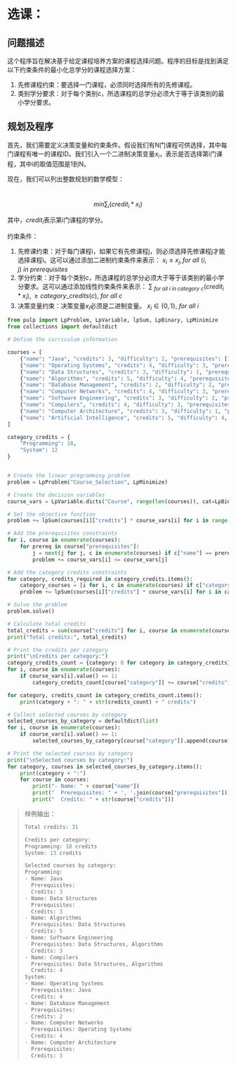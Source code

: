 # 选课：	

## 问题描述

这个程序旨在解决基于给定课程培养方案的课程选择问题。程序的目标是找到满足以下约束条件的最小化总学分的课程选择方案：

1. 先修课程约束：要选择一门课程，必须同时选择所有的先修课程。
2. 类别学分要求：对于每个类别c，所选课程的总学分必须大于等于该类别的最小学分要求。

## 规划及程序

首先，我们需要定义决策变量和约束条件。假设我们有N门课程可供选择，其中每门课程有唯一的课程ID。我们引入一个二进制决策变量$x_i$，表示是否选择第i门课程，其中i的取值范围是1到N。



现在，我们可以列出整数规划的数学模型：

​                                                       $$ min \sum_{i}(credit_{i} * x_{i})$$

其中，$credit_i$表示第i门课程的学分。

约束条件：

1. 先修课约束：对于每门课程i，如果它有先修课程j，则必须选择先修课程j才能选择课程i。这可以通过添加二进制约束条件来表示： $x_i \leq x_j, for~all~(i, j)~in~prerequisites$
2. 学分约束：对于每个类别c，所选课程的总学分必须大于等于该类别的最小学分要求。这可以通过添加线性约束条件来表示： $\sum_{~for~all~i~in~category~c}(credit_i * x_i), \geq category\_credits(c),~for~all~c$
3. 决策变量约束：决策变量$x_i$必须是二进制变量。 $x_i ∈ \{0, 1\},~for~all~i$



```py
from pulp import LpProblem, LpVariable, lpSum, LpBinary, LpMinimize
from collections import defaultdict

# Define the curriculum information

courses = [
    {"name": "Java", "credits": 3, "difficulty": 2, "prerequisites": [], "category": "Programming"},
    {"name": "Operating Systems", "credits": 4, "difficulty": 3, "prerequisites": ["Java"], "category": "System"},
    {"name": "Data Structures", "credits": 3, "difficulty": 1, "prerequisites": [], "category": "Programming"},
    {"name": "Algorithms", "credits": 5, "difficulty": 4, "prerequisites": ["Data Structures"], "category": "Programming"},
    {"name": "Database Management", "credits": 2, "difficulty": 2, "prerequisites": [], "category": "System"},
    {"name": "Computer Networks", "credits": 4, "difficulty": 3, "prerequisites": ["Operating Systems"], "category": "System"},
    {"name": "Software Engineering", "credits": 3, "difficulty": 2, "prerequisites": ["Data Structures", "Algorithms"], "category": "Programming"},
    {"name": "Compilers", "credits": 4, "difficulty": 3, "prerequisites": ["Data Structures", "Algorithms"], "category": "Programming"},
    {"name": "Computer Architecture", "credits": 3, "difficulty": 1, "prerequisites": [], "category": "System"},
    {"name": "Artificial Intelligence", "credits": 5, "difficulty": 4, "prerequisites": ["Data Structures"], "category": "Programming"}
]

category_credits = {
    "Programming": 18,
    "System": 12
}


# Create the linear programming problem
problem = LpProblem("Course_Selection", LpMinimize)

# Create the decision variables
course_vars = LpVariable.dicts("Course", range(len(courses)), cat=LpBinary)

# Set the objective function
problem += lpSum(courses[i]["credits"] * course_vars[i] for i in range(len(courses)))

# Add the prerequisites constraints
for i, course in enumerate(courses):
    for prereq in course["prerequisites"]:
        j = next(j for j, c in enumerate(courses) if c["name"] == prereq)
        problem += course_vars[i] <= course_vars[j]

# Add the category credits constraints
for category, credits_required in category_credits.items():
    category_courses = [i for i, c in enumerate(courses) if c["category"] == category]
    problem += lpSum(courses[i]["credits"] * course_vars[i] for i in category_courses) >= credits_required

# Solve the problem
problem.solve()

# Calculate total credits
total_credits = sum(course["credits"] for i, course in enumerate(courses) if course_vars[i].value() == 1)
print("Total credits:", total_credits)

# Print the credits per category
print("\nCredits per category:")
category_credits_count = {category: 0 for category in category_credits}
for i, course in enumerate(courses):
    if course_vars[i].value() == 1:
        category_credits_count[course["category"]] += course["credits"]

for category, credits_count in category_credits_count.items():
    print(category + ": " + str(credits_count) + " credits")

# Collect selected courses by category
selected_courses_by_category = defaultdict(list)
for i, course in enumerate(courses):
    if course_vars[i].value() == 1:
        selected_courses_by_category[course["category"]].append(course)

# Print the selected courses by category
print("\nSelected courses by category:")
for category, courses in selected_courses_by_category.items():
    print(category + ":")
    for course in courses:
        print("- Name: " + course["name"])
        print("  Prerequisites: " + ', '.join(course["prerequisites"]))
        print("  Credits: " + str(course["credits"]))
```



> 样例输出：
>
> ```python
> Total credits: 31
> 
> Credits per category:
> Programming: 18 credits
> System: 13 credits
> 
> Selected courses by category:
> Programming:
> - Name: Java
>   Prerequisites:
>   Credits: 3
> - Name: Data Structures
>   Prerequisites:
>   Credits: 3
> - Name: Algorithms
>   Prerequisites: Data Structures
>   Credits: 5
> - Name: Software Engineering
>   Prerequisites: Data Structures, Algorithms
>   Credits: 3
> - Name: Compilers
>   Prerequisites: Data Structures, Algorithms
>   Credits: 4
> System:
> - Name: Operating Systems
>   Prerequisites: Java
>   Credits: 4
> - Name: Database Management
>   Prerequisites:
>   Credits: 2
> - Name: Computer Networks
>   Prerequisites: Operating Systems
>   Credits: 4
> - Name: Computer Architecture
>   Prerequisites:
>   Credits: 3
> ```
>
> 
>
> 